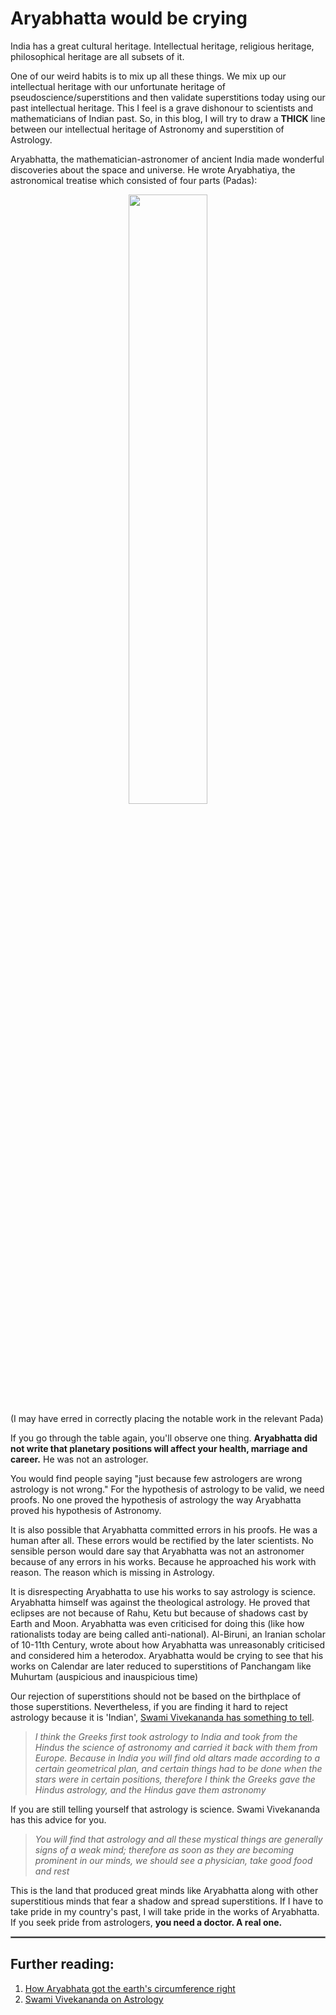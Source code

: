 # Aryabhatta would be crying

India has a great cultural heritage. Intellectual heritage, religious heritage, philosophical heritage are all subsets of it. 

One of our weird habits is to mix up all these things. We mix up our intellectual heritage with our unfortunate heritage of pseudoscience/superstitions and then validate superstitions today using our past intellectual heritage. This I feel is a grave dishonour to scientists and mathematicians of Indian past. So, in this blog, I will try to draw a **THICK** line between our intellectual heritage of Astronomy and superstition of Astrology.

Aryabhatta, the mathematician-astronomer of ancient India made wonderful discoveries about the space and universe. He wrote Aryabhatiya, the astronomical treatise which consisted of four parts (Padas):
<div style="text-align: center"><img src="astronomy-astrology/ARYABHATIYAM.png" width="50%"/></div>
(I may have erred in correctly placing the notable work in the relevant Pada)

If you go through the table again, you'll observe one thing. **Aryabhatta did not write that planetary positions will affect your health, marriage and career.** He was not an astrologer. 

You would find people saying "just because few astrologers are wrong astrology is not wrong." For the hypothesis of astrology to be valid, we need proofs. No one proved the hypothesis of astrology the way Aryabhatta proved his hypothesis of Astronomy.

It is also possible that Aryabhatta committed errors in his proofs. He was a human after all. These errors would be rectified by the later scientists. No sensible person would dare say that Aryabhatta was not an astronomer because of any errors in his works. Because he approached his work with reason. The reason which is missing in Astrology.

It is disrespecting Aryabhatta to use his works to say astrology is science. Aryabhatta himself was against the theological astrology. He proved that eclipses are not because of Rahu, Ketu but because of shadows cast by Earth and Moon. Aryabhatta was even criticised for doing this (like how rationalists today are being called anti-national). Al-Biruni, an Iranian scholar of 10-11th Century, wrote about how Aryabhatta was unreasonably criticised and considered him a heterodox. Aryabhatta would be crying to see that his works on Calendar are later reduced to superstitions of Panchangam like Muhurtam (auspicious and inauspicious time)

Our rejection of superstitions should not be based on the birthplace of those superstitions. Nevertheless, if you are finding it hard to reject astrology because it is 'Indian', [Swami Vivekananda has something to tell](https://english.sreyas.in/man-the-maker-of-his-destiny/).  


> *I think the Greeks first took astrology to India and took from the Hindus the science of astronomy and carried it back with them from Europe. Because in India you will find old altars made according to a certain geometrical plan, and certain things had to be done when the stars were in certain positions, therefore I think the Greeks gave the Hindus astrology, and the Hindus gave them astronomy*

If you are still telling yourself that astrology is science. Swami Vivekananda has this advice for you.


> *You will find that astrology and all these mystical things are generally signs of a weak mind; therefore as soon as they are becoming prominent in our minds, we should see a physician, take good food and rest*

This is the land that produced great minds like Aryabhatta along with other superstitious minds that fear a shadow and spread superstitions. If I have to take pride in my country's past, I will take pride in the works of Aryabhatta. If you seek pride from astrologers, **you need a doctor. A real one.**

<hr style="border:1px solid gray">

## Further reading:
1. [How Aryabhata got the earth's circumference right](https://www.livemint.com/Sundayapp/8wRiLexg1N2IOXjeK2BKcL/How-Aryabhata-got-the-earths-circumference-right-millenia-a.html)
2. [Swami Vivekananda on Astrology](https://english.sreyas.in/man-the-maker-of-his-destiny/)
